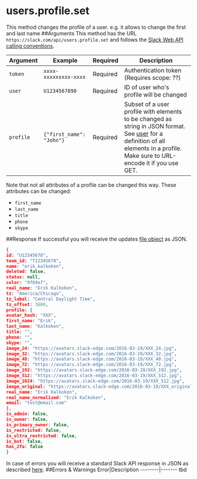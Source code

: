 # users.profile.set
This method changes the profile of a user. e.g. it allows to change the first and last name
##Arguments
This method has the URL `https://slack.com/api/users.profile.set` and follows the [Slack Web API calling conventions](https://api.slack.com/web#basics).

Argument|Example|Required|Description
--------|-------|--------|-----------
`token`|`xxxx-xxxxxxxxx-xxxx`|Required|Authentication token (Requires scope: ??)
`user`|`U1234567890`|Required|ID of user who's profile will be changed
`profile`|`{"first_name": "John"}`|Required|Subset of a user profile with elements to be changed as string in JSON format. See [user](https://api.slack.com/types/user) for a definition of all elements in a profile. Make sure to URL-encode it if you use GET.

Note that not all attributes of a profile can be changed this way. These attributes can be changed:
- `first_name`
- `last_name`
- `title`
- `phone`
- `skype`

##Response
If successful you will receive the updates [file object](https://api.slack.com/types/file) as JSON.

```json
{
id: "U12345678",
team_id: "T12345678",
name: "erik.kalkoken",
deleted: false,
status: null,
color: "9f69e7",
real_name: "Erik Kalkoken",
tz: "America/Chicago",
tz_label: "Central Daylight Time",
tz_offset: 3600,
profile: {
avatar_hash: "XXX",
first_name: "Erik",
last_name: "Kalkoken",
title: "",
phone: "",
skype: "",
image_24: "https://avatars.slack-edge.com/2016-03-19/XXX_24.jpg",
image_32: "https://avatars.slack-edge.com/2016-03-19/XXX_32.jpg",
image_48: "https://avatars.slack-edge.com/2016-03-19/XXX_48.jpg",
image_72: "https://avatars.slack-edge.com/2016-03-19/XXX_72.jpg",
image_192: "https://avatars.slack-edge.com/2016-03-19/XXX_192.jpg",
image_512: "https://avatars.slack-edge.com/2016-03-19/XXX_512.jpg",
image_1024: "https://avatars.slack-edge.com/2016-03-19/XXX_512.jpg",
image_original: "https://avatars.slack-edge.com/2016-03-19/XXX_original.jpg",
real_name: "Erik Kalkoken",
real_name_normalized: "Erik Kalkoken",
email: "test@email.com"
},
is_admin: false,
is_owner: false,
is_primary_owner: false,
is_restricted: false,
is_ultra_restricted: false,
is_bot: false,
has_2fa: false
}
```
In case of errors you will receive a standard Slack API response in JSON as described [here](https://api.slack.com/web#basics). 
##Errors & Warnings
Error|Description
--------|-------
tbd
